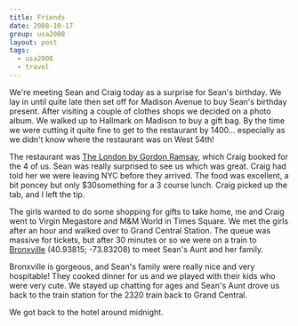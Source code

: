 ```yaml
---
title: Friends
date: 2008-10-17
group: usa2008
layout: post
tags:
  - usa2008
  - travel
---
```

We're meeting Sean and Craig today as a surprise for Sean's birthday. We lay in until quite late then set off for Madison Avenue to buy Sean's birthday present. After visiting a couple of clothes shops we decided on a photo album. We walked up to Hallmark on Madison to buy a gift bag. By the time we were cutting it quite fine to get to the restaurant by 1400... especially as we didn't know where the restaurant was on West 54th!

The restaurant was [The London by Gordon Ramsay](http://www.thelondonnyc.com/gordonRamsay/), which Craig booked for the 4 of us. Sean was really surprised to see us which was great. Craig had told her we were leaving NYC before they arrived. The food was excellent, a bit poncey but only $30something for a 3 course lunch. Craig picked up the tab, and I left the tip.

The girls wanted to do some shopping for gifts to take home, me and Craig went to Virgin Megastore and M&M World in Times Square. We met the girls after an hour and walked over to Grand Central Station. The queue was massive for tickets, but after 30 minutes or so we were on a train to [Bronxville](http://goo.gl/maps/CW0Ie) (<span class="geo">40.93815; -73.83208</span>) to meet Sean's Aunt and her family.

Bronxville is gorgeous, and Sean's family were really nice and very hospitable! They cooked dinner for us and we played with their kids who were very cute. We stayed up chatting for ages and Sean's Aunt drove us back to the train station for the 2320 train back to Grand Central.

We got back to the hotel around midnight.